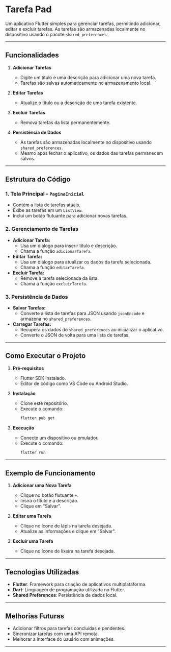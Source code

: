 
# **Tarefa Pad**

Um aplicativo Flutter simples para gerenciar tarefas, permitindo adicionar, editar e excluir tarefas. As tarefas são armazenadas localmente no dispositivo usando o pacote `shared_preferences`.

---

## **Funcionalidades**

1. **Adicionar Tarefas**
   - Digite um título e uma descrição para adicionar uma nova tarefa.
   - Tarefas são salvas automaticamente no armazenamento local.

2. **Editar Tarefas**
   - Atualize o título ou a descrição de uma tarefa existente.

3. **Excluir Tarefas**
   - Remova tarefas da lista permanentemente.

4. **Persistência de Dados**
   - As tarefas são armazenadas localmente no dispositivo usando `shared_preferences`.
   - Mesmo após fechar o aplicativo, os dados das tarefas permanecem salvos.

---

## **Estrutura do Código**

### **1. Tela Principal - `PaginaInicial`**
- Contém a lista de tarefas atuais.
- Exibe as tarefas em um `ListView`.
- Inclui um botão flutuante para adicionar novas tarefas.

### **2. Gerenciamento de Tarefas**
- **Adicionar Tarefa:** 
  - Usa um diálogo para inserir título e descrição.
  - Chama a função `adicionarTarefa`.
- **Editar Tarefa:**
  - Usa um diálogo para atualizar os dados da tarefa selecionada.
  - Chama a função `editarTarefa`.
- **Excluir Tarefa:**
  - Remove a tarefa selecionada da lista.
  - Chama a função `excluirTarefa`.

### **3. Persistência de Dados**
- **Salvar Tarefas:** 
  - Converte a lista de tarefas para JSON usando `jsonEncode` e armazena no `shared_preferences`.
- **Carregar Tarefas:**
  - Recupera os dados do `shared_preferences` ao inicializar o aplicativo.
  - Converte o JSON de volta para uma lista de tarefas.

---

## **Como Executar o Projeto**

1. **Pré-requisitos**
   - Flutter SDK instalado.
   - Editor de código como VS Code ou Android Studio.

2. **Instalação**
   - Clone este repositório.
   - Execute o comando:
     ```bash
     flutter pub get
     ```

3. **Execução**
   - Conecte um dispositivo ou emulador.
   - Execute o comando:
     ```bash
     flutter run
     ```

---

## **Exemplo de Funcionamento**

1. **Adicionar uma Nova Tarefa**
   - Clique no botão flutuante `+`.
   - Insira o título e a descrição.
   - Clique em "Salvar".

2. **Editar uma Tarefa**
   - Clique no ícone de lápis na tarefa desejada.
   - Atualize as informações e clique em "Salvar".

3. **Excluir uma Tarefa**
   - Clique no ícone de lixeira na tarefa desejada.

---

## **Tecnologias Utilizadas**

- **Flutter**: Framework para criação de aplicativos multiplataforma.
- **Dart**: Linguagem de programação utilizada no Flutter.
- **Shared Preferences**: Persistência de dados local.

---

## **Melhorias Futuras**

- Adicionar filtros para tarefas concluídas e pendentes.
- Sincronizar tarefas com uma API remota.
- Melhorar a interface do usuário com animações.

---
